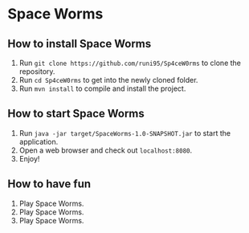 # Space Worms

## How to install Space Worms

1. Run `git clone https://github.com/runi95/Sp4ceW0rms` to clone the repository.
2. Run `cd Sp4ceW0rms` to get into the newly cloned folder.
3. Run `mvn install` to compile and install the project.

## How to start Space Worms

1. Run `java -jar target/SpaceWorms-1.0-SNAPSHOT.jar` to start the application.
2. Open a web browser and check out `localhost:8080`.
3. Enjoy!

## How to have fun

1. Play Space Worms.
2. Play Space Worms.
3. Play Space Worms.